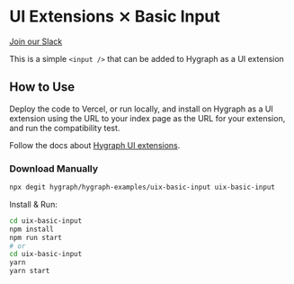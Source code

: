 # UI Extensions ⨯ Basic Input

[Join our Slack](https://slack.hygraph.com)

This is a simple `<input />` that can be added to Hygraph as a UI extension

## How to Use

Deploy the code to Vercel, or run locally, and install on Hygraph as a UI extension using the URL to your index page as the URL for your extension, and run the compatibility test.

Follow the docs about [Hygraph UI extensions](https://hygraph.com/docs/ui-extensions).

### Download Manually

```bash
npx degit hygraph/hygraph-examples/uix-basic-input uix-basic-input
```

Install & Run:

```bash
cd uix-basic-input
npm install
npm run start
# or
cd uix-basic-input
yarn
yarn start
```
